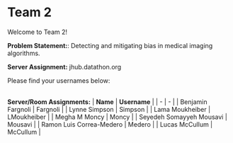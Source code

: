 # Team 2

Welcome to Team 2!

**Problem Statement:**:
Detecting and mitigating bias in medical imaging algorithms.

**Server Assignment:**
jhub.datathon.org

Please find your usernames below: 

<br/>**Server/Room Assignments:**
| **Name** | **Username** |
| - | - |
| Benjamin Fargnoli | Fargnoli |
| Lynne Simpson | Simpson |
| Lama Moukheiber | LMoukheiber |
| Megha M Moncy | Moncy |
| Seyedeh Somayyeh Mousavi | Mousavi |
| Ramon Luis Correa-Medero | Medero |
| Lucas McCullum | McCullum |

